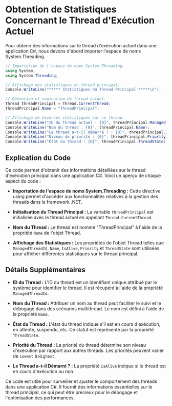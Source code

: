 # Obtention de Statistiques Concernant le Thread d'Exécution Actuel

Pour obtenir des informations sur le thread d'exécution actuel dans une application C#, nous devons d'abord importer l'espace de noms System.Threading.

```csharp
// Importation de l'espace de noms System.Threading.
using System;
using System.Threading;

// Affichage des statistiques du thread principal.
Console.WriteLine("***** Statistiques du Thread Principal *****\n");

// Obtention et nomination du thread actuel.
Thread threadPrincipal = Thread.CurrentThread;
threadPrincipal.Name = "ThreadPrincipal";

// Affichage de diverses statistiques sur ce thread.
Console.WriteLine("ID du thread actuel : {0}", threadPrincipal.ManagedThreadId);
Console.WriteLine("Nom du thread : {0}", threadPrincipal.Name);
Console.WriteLine("Le thread a-t-il démarré ? : {0}", threadPrincipal.IsAlive);
Console.WriteLine("Niveau de priorité : {0}", threadPrincipal.Priority);
Console.WriteLine("État du thread : {0}", threadPrincipal.ThreadState);
```

## Explication du Code

Ce code permet d'obtenir des informations détaillées sur le thread d'exécution principal dans une application C#. Voici un aperçu de chaque aspect du code :

- **Importation de l'espace de noms System.Threading :** Cette directive using permet d'accéder aux fonctionnalités relatives à la gestion des threads dans le framework .NET.

- **Initialisation du Thread Principal :** La variable `threadPrincipal` est initialisée avec le thread actuel en appelant `Thread.CurrentThread`.

- **Nom du Thread :** Le thread est nommé "ThreadPrincipal" à l'aide de la propriété `Name` de l'objet Thread.

- **Affichage des Statistiques :** Les propriétés de l'objet Thread telles que `ManagedThreadId`, `Name`, `IsAlive`, `Priority` et `ThreadState` sont utilisées pour afficher différentes statistiques sur le thread principal.

## Détails Supplémentaires

- **ID du Thread :** L'ID du thread est un identifiant unique attribué par le système pour identifier le thread. Il est récupéré à l'aide de la propriété `ManagedThreadId`.

- **Nom du Thread :** Attribuer un nom au thread peut faciliter le suivi et le débogage dans des scénarios multithread. Le nom est défini à l'aide de la propriété `Name`.

- **État du Thread :** L'état du thread indique s'il est en cours d'exécution, en attente, suspendu, etc. Ce statut est représenté par la propriété `ThreadState`.

- **Priorité du Thread :** La priorité du thread détermine son niveau d'exécution par rapport aux autres threads. Les priorités peuvent varier de `Lowest` à `Highest`.

- **Le Thread a-t-il Démarré ? :** La propriété `IsAlive` indique si le thread est en cours d'exécution ou non.

Ce code est utile pour surveiller et ajuster le comportement des threads dans une application C#. Il fournit des informations essentielles sur le thread principal, ce qui peut être précieux pour le débogage et l'optimisation des performances.